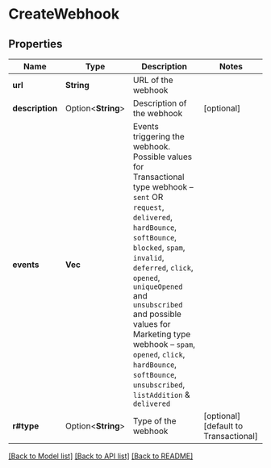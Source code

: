 # CreateWebhook

## Properties

Name | Type | Description | Notes
------------ | ------------- | ------------- | -------------
**url** | **String** | URL of the webhook | 
**description** | Option<**String**> | Description of the webhook | [optional]
**events** | **Vec<String>** | Events triggering the webhook. Possible values for Transactional type webhook – `sent` OR `request`, `delivered`, `hardBounce`, `softBounce`, `blocked`, `spam`, `invalid`, `deferred`, `click`, `opened`, `uniqueOpened` and `unsubscribed` and possible values for Marketing type webhook – `spam`, `opened`, `click`, `hardBounce`, `softBounce`, `unsubscribed`, `listAddition` & `delivered` | 
**r#type** | Option<**String**> | Type of the webhook | [optional][default to Transactional]

[[Back to Model list]](../README.md#documentation-for-models) [[Back to API list]](../README.md#documentation-for-api-endpoints) [[Back to README]](../README.md)


